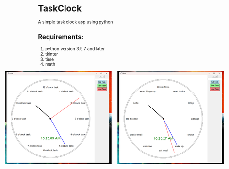 # TaskClock
A simple task clock app using python

## Requirements:
1. python version 3.9.7 and later
2. tkinter
3. time
4. math


<div style="display: flex; justify-content: center; gap: 20px;">
   <img src="screenshots/ss1.png" alt="Initial State" width="350px">
   <img src="screenshots/ss2.png" alt="Loaded Tasks" width="350px">
</div>